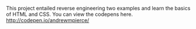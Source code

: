 This project entailed reverse engineering two examples and learn the basics of HTML and CSS. You can view the codepens here.
http://codepen.io/andrewmpierce/
